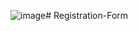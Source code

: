 ![image](https://user-images.githubusercontent.com/60667599/232071778-89b06f6a-c615-48d4-8fe5-c2e0c8d9c509.png)# Registration-Form

